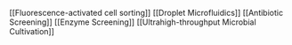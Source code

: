[[Fluorescence-activated cell sorting]]
[[Droplet Microfluidics]]
[[Antibiotic Screening]]
[[Enzyme Screening]]
[[Ultrahigh-throughput Microbial Cultivation]]
